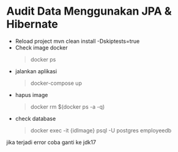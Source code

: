 # Audit Data Menggunakan JPA & Hibernate

- Reload project
    mvn clean install -Dskiptests=true
- Check image docker
    >  docker ps
- jalankan aplikasi
    >  docker-compose up
- hapus image
    >  docker rm $(docker ps -a -q)
- check database
    >  docker exec -it {idImage} psql -U postgres employeedb

jika terjadi error coba ganti ke jdk17
